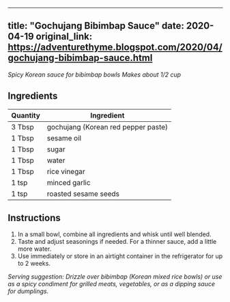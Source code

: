 <!-- filepath: /home/zacox/code/blogspot/adventurethyme/posts/2020-04-19-gochujang-bibimbap-sauce-formatted.md -->
---
title: "Gochujang Bibimbap Sauce"
date: 2020-04-19
original_link: https://adventurethyme.blogspot.com/2020/04/gochujang-bibimbap-sauce.html
---

_Spicy Korean sauce for bibimbap bowls_
_Makes about 1/2 cup_

## Ingredients

| Quantity | Ingredient |
| -------- | ---------- |
| 3 Tbsp | gochujang (Korean red pepper paste) |
| 1 Tbsp | sesame oil |
| 1 Tbsp | sugar |
| 1 Tbsp | water |
| 1 Tbsp | rice vinegar |
| 1 tsp | minced garlic |
| 1 tsp | roasted sesame seeds |

## Instructions

1. In a small bowl, combine all ingredients and whisk until well blended.
2. Taste and adjust seasonings if needed. For a thinner sauce, add a little more water.
3. Use immediately or store in an airtight container in the refrigerator for up to 2 weeks.

_Serving suggestion: Drizzle over bibimbap (Korean mixed rice bowls) or use as a spicy condiment for grilled meats, vegetables, or as a dipping sauce for dumplings._
